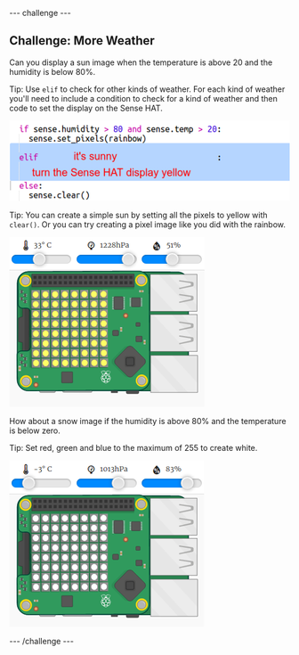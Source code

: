 \--- challenge \---

## Challenge: More Weather

Can you display a sun image when the temperature is above 20 and the humidity is below 80%.

Tip: Use `elif` to check for other kinds of weather. For each kind of weather you'll need to include a condition to check for a kind of weather and then code to set the display on the Sense HAT.

![لقطة الشاشة](images/rainbow-elif.png)

Tip: You can create a simple sun by setting all the pixels to yellow with `clear()`. Or you can try creating a pixel image like you did with the rainbow.

![لقطة الشاشة](images/rainbow-sun.png)

How about a snow image if the humidity is above 80% and the temperature is below zero.

Tip: Set red, green and blue to the maximum of 255 to create white.

![لقطة الشاشة](images/rainbow-snow.png)

\--- /challenge \---